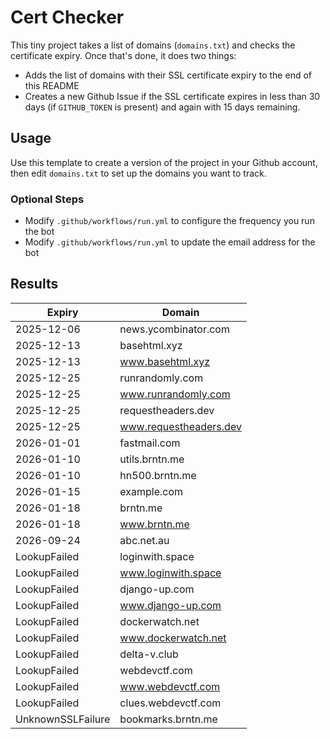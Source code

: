 # Cert Checker

This tiny project takes a list of domains (`domains.txt`) and checks the certificate expiry. Once that's done, it does two things:

- Adds the list of domains with their SSL certificate expiry to the end of this README
- Creates a new Github Issue if the SSL certificate expires in less than 30 days (if `GITHUB_TOKEN` is present) and again with 15 days remaining.


## Usage

Use this template to create a version of the project in your Github account, then edit `domains.txt` to set up the domains you want to track.


### Optional Steps

- Modify `.github/workflows/run.yml` to configure the frequency you run the bot
- Modify `.github/workflows/run.yml` to update the email address for the bot

## Results

| Expiry    | Domain   |
|-----------|----------|
| 2025-12-06 | news.ycombinator.com |
| 2025-12-13 | basehtml.xyz |
| 2025-12-13 | www.basehtml.xyz |
| 2025-12-25 | runrandomly.com |
| 2025-12-25 | www.runrandomly.com |
| 2025-12-25 | requestheaders.dev |
| 2025-12-25 | www.requestheaders.dev |
| 2026-01-01 | fastmail.com |
| 2026-01-10 | utils.brntn.me |
| 2026-01-10 | hn500.brntn.me |
| 2026-01-15 | example.com |
| 2026-01-18 | brntn.me |
| 2026-01-18 | www.brntn.me |
| 2026-09-24 | abc.net.au |
| LookupFailed | loginwith.space |
| LookupFailed | www.loginwith.space |
| LookupFailed | django-up.com |
| LookupFailed | www.django-up.com |
| LookupFailed | dockerwatch.net |
| LookupFailed | www.dockerwatch.net |
| LookupFailed | delta-v.club |
| LookupFailed | webdevctf.com |
| LookupFailed | www.webdevctf.com |
| LookupFailed | clues.webdevctf.com |
| UnknownSSLFailure | bookmarks.brntn.me |
